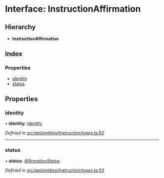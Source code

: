 # Interface: InstructionAffirmation

## Hierarchy

* **InstructionAffirmation**

## Index

### Properties

* [identity](instructionaffirmation.md#identity)
* [status](instructionaffirmation.md#status)

## Properties

###  identity

• **identity**: *[Identity](../classes/identity.md)*

*Defined in [src/api/entities/Instruction/types.ts:52](https://github.com/PolymathNetwork/polymesh-sdk/blob/a0872cf4/src/api/entities/Instruction/types.ts#L52)*

___

###  status

• **status**: *[AffirmationStatus](../enums/affirmationstatus.md)*

*Defined in [src/api/entities/Instruction/types.ts:53](https://github.com/PolymathNetwork/polymesh-sdk/blob/a0872cf4/src/api/entities/Instruction/types.ts#L53)*
